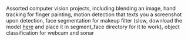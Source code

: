 Assorted computer vision projects, including blending an image, hand tracking for finger painting, motion detection that texts you a screenshot upon detection, face segmentation for makeup filter (slow, download the model [here](https://dl.fbaipublicfiles.com/segment_anything/sam_vit_h_4b8939.pth) and place it in segment_face directory for it to work), object classification for webcam and sonar
